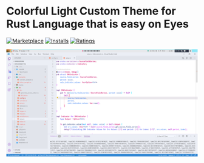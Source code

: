 # Colorful Light Custom Theme for Rust Language that is easy on Eyes

[![Marketplace](https://vsmarketplacebadge.apphb.com/version/hftautobot.colorful-light-theme-for-rust-lang.svg)](https://marketplace.visualstudio.com/items/hftautobot.colorful-light-theme-for-rust-lang) [![Installs](https://vsmarketplacebadge.apphb.com/installs/hftautobot.colorful-light-theme-for-rust-lang.svg)](https://marketplace.visualstudio.com/items/hftautobot.colorful-light-theme-for-rust-lang) [![Ratings](https://vsmarketplacebadge.apphb.com/rating-short/hftautobot.colorful-light-theme-for-rust-lang.svg)](https://marketplace.visualstudio.com/items/hftautobot.colorful-light-theme-for-rust-lang)

![Colorful Rust Lang Light Theme for Visual Studio Code](https://github.com/hftautobot/colorful-light-theme-for-rust-lang/blob/main/screenshots/preview.png?raw=true "Custom Light Theme for Rust Language")


